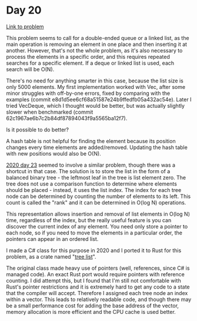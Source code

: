 # Day 20 

[Link to problem](https://adventofcode.com/2022/day/20)

This problem seems to call for a double-ended queue or a linked list,
as the main operation is removing an element in one place and then
inserting it at another. However, that's not the whole problem,
as it's also necessary to process the elements in a specific order,
and this requires repeated searches for a specific element. If a deque or
linked list is used, each search will be O(N).

There's no need for anything smarter in this case, because the list size
is only 5000 elements. My first implementation worked with Vec, after
some minor struggles with off-by-one errors, fixed by comparing with the
examples (commit e8d1d5ee6cf68a51587e24b9ffedfb05a432ac54e).
Later I tried VecDeque, which I thought would be better, but was actually
slightly slower when benchmarked
(commit 62c1967ae6b7c2b84df87894043f9a5565ba12f7).

Is it possible to do better?

A hash table is not helpful for finding the element because its position
changes every time elements are added/removed. Updating the hash table
with new positions would also be O(N).

[2020 day 23](../../2020/23) seemed to involve a similar
problem, though there was a shortcut in that case. The solution is to
store the list in the form of a balanced binary tree - the leftmost leaf
in the tree is list element zero. The tree does not use a comparison function
to determine where elements should be placed - instead, it uses the list index.
The index for each tree node can be determined by counting the number of elements
to its left. This count is called the "rank" and it can be determined in
O(log N) operations.

This representation allows insertion and removal of list elements in O(log N) time,
regardless of the index, but the really useful feature is you can discover the
current index of any element. You need only store a pointer to each node, so if you
need to move the elements in a particular order, the pointers can appear in an ordered
list.

I made a C# class for this purpose in 2020 and I ported it to Rust for this problem,
as a crate named "[tree list](tree_list)".

The original class made heavy use of pointers (well, references, since C# is managed code).
An exact Rust port would require pointers with reference counting. I did attempt this,
but I found that I'm still not comfortable with Rust's pointer restrictions and it
is extremely hard to get any code to a state that the compiler will accept. Therefore
I assigned each tree node an index within a vector. This leads to relatively readable
code, and though there may be a small performance cost for adding the base address
of the vector, memory allocation is more efficient and the CPU cache is used better.



